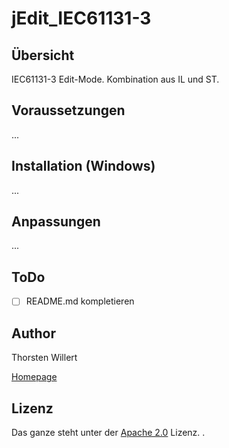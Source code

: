 # jEdit_IEC61131-3


## Übersicht
IEC61131-3 Edit-Mode. Kombination aus IL und ST.


## Voraussetzungen

...

## Installation (Windows)
...

## Anpassungen
...

## ToDo

- [ ] README.md kompletieren


## Author
Thorsten Willert

[Homepage](http://www.thorsten-willert.de/)

## Lizenz
Das ganze steht unter der [Apache 2.0](https://github.com/THWillert/HomeMatic_CSS/blob/master/LICENSE) Lizenz.
.
